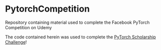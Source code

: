 # PytorchCompetition
Repository containing material used to complete the Facebook PyTorch Competition on Udemy


The code contained herein was used to complete the [PyTorch Scholarship Challenge](https://blog.udacity.com/2018/10/introducing-the-pytorch-scholarship-challenge-from-facebook.html)!
